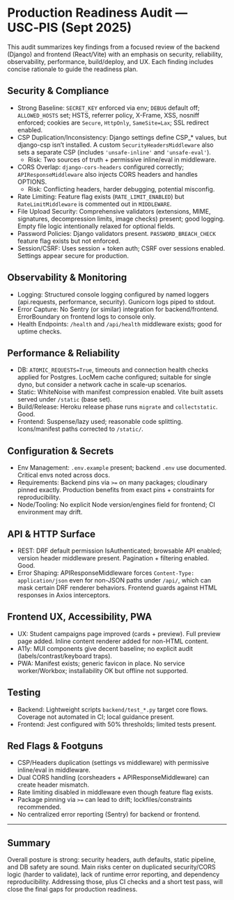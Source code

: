 # Production Readiness Audit — USC‑PIS (Sept 2025)

This audit summarizes key findings from a focused review of the backend (Django) and frontend (React/Vite) with an emphasis on security, reliability, observability, performance, build/deploy, and UX. Each finding includes concise rationale to guide the readiness plan.

## Security & Compliance
- Strong Baseline: `SECRET_KEY` enforced via env; `DEBUG` default off; `ALLOWED_HOSTS` set; HSTS, referrer policy, X-Frame, XSS, nosniff enforced; cookies are `Secure`, `HttpOnly`, `SameSite=Lax`; SSL redirect enabled.
- CSP Duplication/Inconsistency: Django settings define CSP_* values, but django-csp isn’t installed. A custom `SecurityHeadersMiddleware` also sets a separate CSP (includes `'unsafe-inline'` and `'unsafe-eval'`).
  - Risk: Two sources of truth + permissive inline/eval in middleware.
- CORS Overlap: `django-cors-headers` configured correctly; `APIResponseMiddleware` also injects CORS headers and handles OPTIONS.
  - Risk: Conflicting headers, harder debugging, potential misconfig.
- Rate Limiting: Feature flag exists (`RATE_LIMIT_ENABLED`) but `RateLimitMiddleware` is commented out in `MIDDLEWARE`.
- File Upload Security: Comprehensive validators (extensions, MIME, signatures, decompression limits, image checks) present; good logging. Empty file logic intentionally relaxed for optional fields.
- Password Policies: Django validators present. `PASSWORD_BREACH_CHECK` feature flag exists but not enforced.
- Session/CSRF: Uses session + token auth; CSRF over sessions enabled. Settings appear secure for production.

## Observability & Monitoring
- Logging: Structured console logging configured by named loggers (api.requests, performance, security). Gunicorn logs piped to stdout.
- Error Capture: No Sentry (or similar) integration for backend/frontend. ErrorBoundary on frontend logs to console only.
- Health Endpoints: `/health` and `/api/health` middleware exists; good for uptime checks.

## Performance & Reliability
- DB: `ATOMIC_REQUESTS=True`, timeouts and connection health checks applied for Postgres. LocMem cache configured; suitable for single dyno, but consider a network cache in scale-up scenarios.
- Static: WhiteNoise with manifest compression enabled. Vite built assets served under `/static` (base set).
- Build/Release: Heroku release phase runs `migrate` and `collectstatic`. Good.
- Frontend: Suspense/lazy used; reasonable code splitting. Icons/manifest paths corrected to `/static/`.

## Configuration & Secrets
- Env Management: `.env.example` present; backend `.env` use documented. Critical envs noted across docs.
- Requirements: Backend pins via `>=` on many packages; cloudinary pinned exactly. Production benefits from exact pins + constraints for reproducibility.
- Node/Tooling: No explicit Node version/engines field for frontend; CI environment may drift.

## API & HTTP Surface
- REST: DRF default permission IsAuthenticated; browsable API enabled; version header middleware present. Pagination + filtering enabled. Good.
- Error Shaping: APIResponseMiddleware forces `Content-Type: application/json` even for non-JSON paths under `/api/`, which can mask certain DRF renderer behaviors. Frontend guards against HTML responses in Axios interceptors.

## Frontend UX, Accessibility, PWA
- UX: Student campaigns page improved (cards + preview). Full preview page added. Inline content renderer added for non-HTML content.
- A11y: MUI components give decent baseline; no explicit audit (labels/contrast/keyboard traps).
- PWA: Manifest exists; generic favicon in place. No service worker/Workbox; installability OK but offline not supported.

## Testing
- Backend: Lightweight scripts `backend/test_*.py` target core flows. Coverage not automated in CI; local guidance present.
- Frontend: Jest configured with 50% thresholds; limited tests present.

## Red Flags & Footguns
- CSP/Headers duplication (settings vs middleware) with permissive inline/eval in middleware.
- Dual CORS handling (corsheaders + APIResponseMiddleware) can create header mismatch.
- Rate limiting disabled in middleware even though feature flag exists.
- Package pinning via `>=` can lead to drift; lockfiles/constraints recommended.
- No centralized error reporting (Sentry) for backend or frontend.

---

## Summary
Overall posture is strong: security headers, auth defaults, static pipeline, and DB safety are sound. Main risks center on duplicated security/CORS logic (harder to validate), lack of runtime error reporting, and dependency reproducibility. Addressing those, plus CI checks and a short test pass, will close the final gaps for production readiness.

